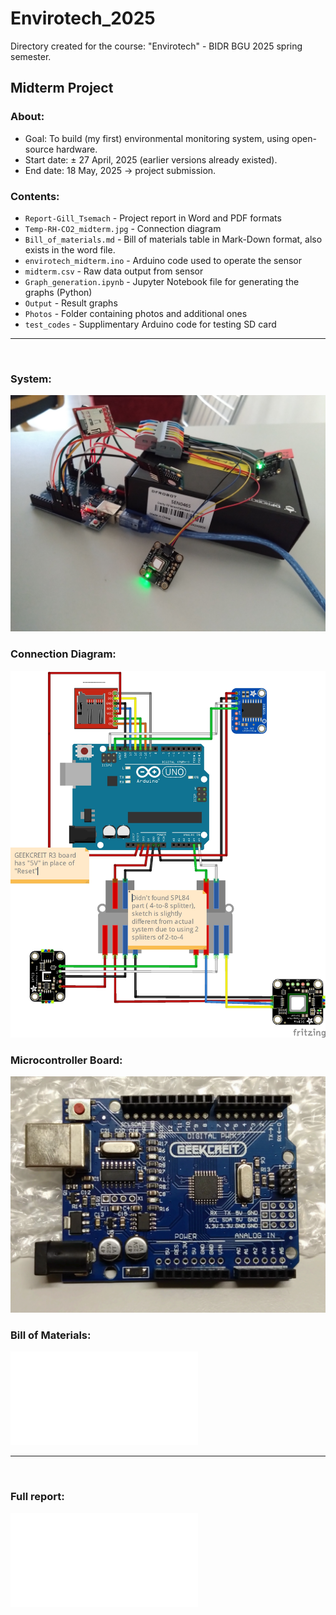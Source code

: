 # Envirotech_2025
Directory created for the course: "Envirotech" - BIDR BGU 2025 spring semester. 

## Midterm Project
### About:
* Goal: To build (my first) environmental monitoring system, using open-source hardware.
* Start date: ± 27 April, 2025 (earlier versions already existed). 
* End date: 18 May, 2025 -> project submission. 

### Contents:
* `Report-Gill_Tsemach` - Project report in Word and PDF formats 
* `Temp-RH-CO2_midterm.jpg` - Connection diagram
* `Bill_of_materials.md` - Bill of materials table in Mark-Down format, also exists in the word file.
* `envirotech_midterm.ino` - Arduino code used to operate the sensor
* `midterm.csv` - Raw data output from sensor
* `Graph_generation.ipynb` - Jupyter Notebook file for generating the graphs (Python)
* `Output` - Result graphs
* `Photos` - Folder containing photos and additional ones
* `test_codes` - Supplimentary Arduino code for testing SD card

---

<br>

### System:

![Alt text](Photos/DSC_0856.JPG)

### Connection Diagram: 

![Alt text](Temp-RH-CO2_midterm.jpg)

### Microcontroller Board:

![Alt text](Photos/DSC_0771.JPG)

### Bill of Materials:

![Alt text](Bill_of_materials.md)

---

<br>

### Full report:

![Alt text](Report-Gill_Tsemach.pdf)